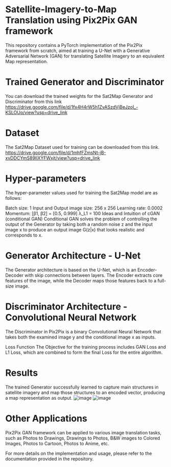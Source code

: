 # Satellite-Imagery-to-Map Translation using Pix2Pix GAN framework
This repository contains a PyTorch implementation of the Pix2Pix framework from scratch, aimed at training a U-Net with a Generative Adversarial Network (GAN) for translating Satellite Imagery to an equivalent Map representation.

# Trained Generator and Discriminator
You can download the trained weights for the Sat2Map Generator and Discriminator from this link
https://drive.google.com/file/d/1fx4H4rW5h1ZvASzdVjBeJzoI_-KSLOUo/view?usp=drive_link

# Dataset
The Sat2Map Dataset used for training can be downloaded from this link.
https://drive.google.com/file/d/1mhfFZmsNt-jB-xvDDCYmS89IlXYFWxjt/view?usp=drive_link

# Hyper-parameters
The hyper-parameter values used for training the Sat2Map model are as follows:

Batch size: 1
Input and Output image size: 256 x 256
Learning rate: 0.0002
Momentum: [β1, β2] = [0.5, 0.999]
λ_L1 = 100
Ideas and Intuition of cGAN (conditional GAN)
Conditional GAN solves the problem of controlling the output of the Generator by taking both a random noise z and the input image x to produce an output image G(z|x) that looks realistic and corresponds to x.

# Generator Architecture - U-Net
The Generator architecture is based on the U-Net, which is an Encoder-Decoder with skip connections between layers. The Encoder extracts core features of the image, while the Decoder maps those features back to a full-size image.

# Discriminator Architecture - Convolutional Neural Network
The Discriminator in Pix2Pix is a binary Convolutional Neural Network that takes both the examined image y and the conditional image x as inputs.

Loss Function
The Objective for the training process includes GAN Loss and L1 Loss, which are combined to form the final Loss for the entire algorithm.

# Results
The trained Generator successfully learned to capture main structures in satellite imagery and map those structures to an encoded vector, producing a map representation as output.
![image](https://github.com/kartikagg05/gan_satellite-image-to-map-image/assets/112509448/b21e3f31-d98d-41f0-a542-183aae1c4d76)
![image](https://github.com/kartikagg05/gan_satellite-image-to-map-image/assets/112509448/f2d3fe95-bde3-444b-b470-b763c6d4591f)



# Other Applications
Pix2Pix GAN framework can be applied to various image translation tasks, such as Photos to Drawings, Drawings to Photos, B&W images to Colored Images, Photos to Cartoon, Photos to Anime, etc.

For more details on the implementation and usage, please refer to the documentation provided in the repository.
